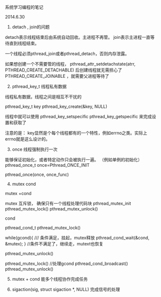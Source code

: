 

系统学习编程的笔记


2014.6.30

1.  detach , join的问题
 
detach表示线程结束后由系统自动回收。主进程不再管。
join表示主进程一直等待直到线程结束。
 
一个线程必须pthread_join或者pthread_detach，否则内存泄露。
 
如果想创建一个不需要管的线程，
pthread_attr_setdetachstate(atrr, PTHREAD_CREATE_DETACHABLE) 后创建线程就无需担心了
 PTHREAD_CREATE_JOINABLE ，就需要父进程等待了
 
2.  pthread_key_t 线程私有数据
 
线程私有数据，线程之间是相互不干扰的
 
pthread_key_t key
pthread_key_create(&key, NULL)
 
线程中就可以使用 pthread_key_setspecific  pthread_key_getspecific 来完成设置和获取了
 
注意的是： key显然是个每个线程都有的一个特性，例如errno之类。实际上errno就是这么设计的。
 
3.  once 线程强制执行一次
 
能够保证初始化，或者特定动作只会被执行一遍。 （例如单例的初始化）
pthread_once_t once=Pthread_ONCE_INIT
 
pthread_once(once,  once_func)

4.  mutex cond
 
mutex +cond
 
mutex 互斥锁， 确保只有一个线程处理代码块
pthread_mutex_init
pthread_mutex_lock()
pthread_mutex_unlock()
 
 
cond
 
pthread_cond_t
pthread_mutex_lock()
 
while(gcond){  /// 条件满足，挂起，mutex释放
       pthread_cond_wait(&cond, &mutex);
}
//条件不满足了，继续走，mutext也恢复
 
pthread_mutex_unlock()
 
 
pthread_mutex_lock()
//处理gcond
pthread_cond_broadcast()
pthread_mutex_unlock()
 
 
5. mutex + cond 能多个线程协作完成任务

6. sigaction(sig, struct sigaction *, NULL)
完成信号的处理



